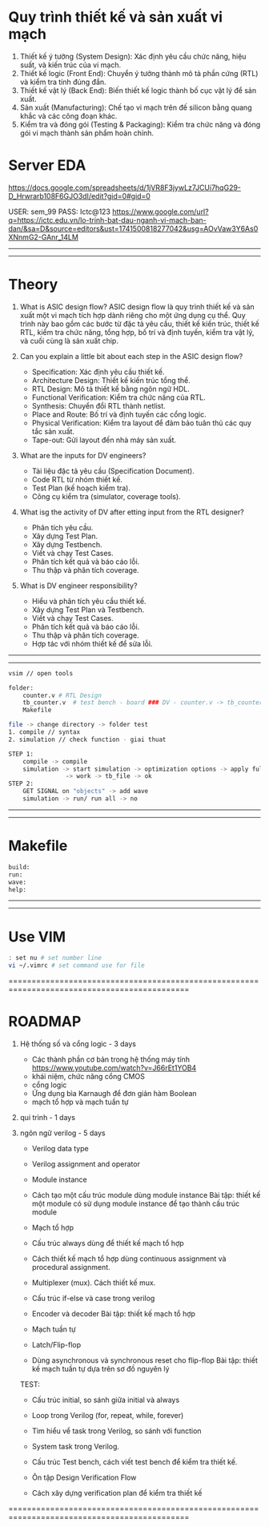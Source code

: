 

# Quy trình thiết kế và sản xuất vi mạch
1. Thiết kế ý tưởng (System Design):
    Xác định yêu cầu chức năng, hiệu suất, và kiến trúc của vi mạch.
2. Thiết kế logic (Front End):
    Chuyển ý tưởng thành mô tả phần cứng (RTL) và kiểm tra tính đúng đắn.
3. Thiết kế vật lý (Back End):
    Biến thiết kế logic thành bố cục vật lý để sản xuất.
4. Sản xuất (Manufacturing):
    Chế tạo vi mạch trên đế silicon bằng quang khắc và các công đoạn khác.
5. Kiểm tra và đóng gói (Testing & Packaging):
    Kiểm tra chức năng và đóng gói vi mạch thành sản phẩm hoàn chỉnh.


# Server EDA

https://docs.google.com/spreadsheets/d/1jVR8F3jywLz7JCUi7hqG29-D_Hrwrarb108F6GJO3dI/edit?gid=0#gid=0

USER: sem_99
PASS: Ictc@123
https://www.google.com/url?q=https://ictc.edu.vn/lo-trinh-bat-dau-nganh-vi-mach-ban-dan/&sa=D&source=editors&ust=1741500818277042&usg=AOvVaw3Y6As0XNnmG2-GAnr_14LM

-------------------------------------------------------------------------------------------
-------------------------------------------------------------------------------------------

# Theory
1. What is ASIC design flow?
ASIC design flow là quy trình thiết kế và sản xuất một vi mạch tích hợp dành riêng cho một ứng dụng cụ thể. Quy trình này bao gồm các bước từ đặc tả yêu cầu, thiết kế kiến trúc, thiết kế RTL, kiểm tra chức năng, tổng hợp, bố trí và định tuyến, kiểm tra vật lý, và cuối cùng là sản xuất chip.

2. Can you explain a little bit about each step in the ASIC design flow?
    * Specification: Xác định yêu cầu thiết kế.
    * Architecture Design: Thiết kế kiến trúc tổng thể.
    * RTL Design: Mô tả thiết kế bằng ngôn ngữ HDL.
    * Functional Verification: Kiểm tra chức năng của RTL.
    * Synthesis: Chuyển đổi RTL thành netlist.
    * Place and Route: Bố trí và định tuyến các cổng logic.
    * Physical Verification: Kiểm tra layout để đảm bảo tuân thủ các quy tắc sản xuất.
    * Tape-out: Gửi layout đến nhà máy sản xuất.

3. What are the inputs for DV engineers?
    * Tài liệu đặc tả yêu cầu (Specification Document).
    * Code RTL từ nhóm thiết kế.
    * Test Plan (kế hoạch kiểm tra).
    * Công cụ kiểm tra (simulator, coverage tools).

4. What isg the activity of DV after etting input from the RTL designer?
    * Phân tích yêu cầu.
    * Xây dựng Test Plan.
    * Xây dựng Testbench.
    * Viết và chạy Test Cases.
    * Phân tích kết quả và báo cáo lỗi.
    * Thu thập và phân tích coverage.

5. What is DV engineer responsibility?
    * Hiểu và phân tích yêu cầu thiết kế.
    * Xây dựng Test Plan và Testbench.
    * Viết và chạy Test Cases.
    * Phân tích kết quả và báo cáo lỗi.
    * Thu thập và phân tích coverage.
    * Hợp tác với nhóm thiết kế để sửa lỗi.

-------------------------------------------------------------------------------------------
-------------------------------------------------------------------------------------------
``` bash 
vsim // open tools

folder:
    counter.v # RTL Design 
    tb_counter.v  # test bench - board ### DV - counter.v -> tb_counter.v -> test 
    Makefile

file -> change directory -> folder test 
1. compile // syntax
2. simulation // check function - giai thuat 

STEP 1:
    compile -> compile 
    simulation -> start simulation -> optimization options -> apply full ... -> ok
                -> work -> tb_file -> ok
STEP 2:
    GET SIGNAL on "objects" -> add wave 
    simulation -> run/ run all -> no 

```


-------------------------------------------------------------------------------------------
-------------------------------------------------------------------------------------------
# Makefile
``` bash 
build:
run:
wave:
help:

```
-------------------------------------------------------------------------------------------
-------------------------------------------------------------------------------------------
# Use VIM
``` bash
: set nu # set number line 
vi ~/.vimrc # set command use for file 

```


=============================================================================================
# ROADMAP 
1. Hệ thống số và cổng logic - 3 days
    * Các thành phần cơ bản trong hệ thống máy tính https://www.youtube.com/watch?v=J66rEt1YOB4 
    * khái niệm, chức năng cổng CMOS 
    * cổng logic 
    * Ứng dụng bìa Karnaugh để đơn giản hàm Boolean
    * mạch tổ hợp và mạch tuần tự

2. qui trình - 1 days 
3. ngôn ngữ verilog - 5 days 
    * Verilog data type
    * Verilog assignment and operator
    * Module instance
    * Cách tạo một cấu trúc module dùng module instance
    Bài tập: thiết kế một module có sử dụng module instance để tạo thành cấu trúc module

    * Mạch tổ hợp 
    * Cấu trúc always dùng để thiết kế mạch tổ hợp
    * Cách thiết kế mạch tổ hợp dùng continuous assignment và procedural assignment.
    * Multiplexer (mux). Cách thiết kế mux.
    * Cấu trúc if-else và case trong verilog
    * Encoder và decoder
    Bài tập: thiết kế mạch tổ hợp

    * Mạch tuần tự
    * Latch/Flip-flop
    * Dùng asynchronous và synchronous reset cho flip-flop
    Bài tập: thiết kế mạch tuần tự dựa trên sơ đồ nguyên lý


    TEST:
    * Cấu trúc initial, so sánh giữa initial và always
    * Loop trong Verilog (for, repeat, while, forever)
    * Tìm hiểu vể task trong Verilog, so sánh với function
    * System task trong Verilog.

    * Cấu trúc Test bench, cách viết test bench để kiểm tra thiết kế.
    * Ôn tập Design Verification Flow
    * Cách xây dựng verification plan để kiểm tra thiết kế


=============================================================================================

